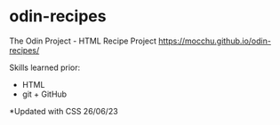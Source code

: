# odin-recipes

The Odin Project - HTML Recipe Project
https://mocchu.github.io/odin-recipes/

Skills learned prior:
- HTML
- git + GitHub

*Updated with CSS 26/06/23